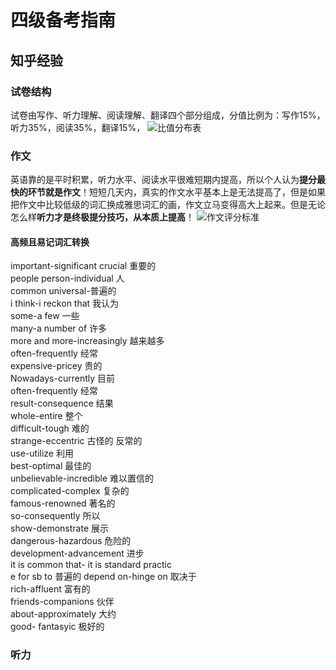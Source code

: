 # 四级备考指南
## 知乎经验
### 试卷结构
试卷由写作、听力理解、阅读理解、翻译四个部分组成，分值比例为：写作15%，听力35%，阅读35%，翻译15%，
![比值分布表](http://www.233.com/NewsFiles/2016-3/23/sijitixing.jpg)

### 作文
英语靠的是平时积累，听力水平、阅读水平很难短期内提高，所以个人认为**提分最快的环节就是作文**！短短几天内，真实的作文水平基本上是无法提高了，但是如果把作文中比较低级的词汇换成雅思词汇的画，作文立马变得高大上起来。但是无论怎么样**听力才是终极提分技巧，从本质上提高**！
![作文评分标准](https://pic1.zhimg.com/80/7d7a379aafc02b0204d68a171e03ee20_hd.jpg)
#### 高频且易记词汇转换
important-significant crucial 重要的<br>
people person-individual 人<br>
common universal-普遍的<br>
i think-i reckon that 我认为<br>
some-a few 一些<br>
many-a number of 许多<br>
more and more-increasingly 越来越多<br>
often-frequently 经常<br>
expensive-pricey 贵的<br>
Nowadays-currently 目前<br>
often-frequently 经常<br>
result-consequence 结果<br>
whole-entire 整个<br>
difficult-tough 难的<br>
strange-eccentric 古怪的 反常的<br>
use-utilize 利用<br>
best-optimal 最佳的<br>
unbelievable-incredible 难以置信的<br>
complicated-complex 复杂的<br>
famous-renowned 著名的<br>
so-consequently 所以<br>
show-demonstrate 展示<br>
dangerous-hazardous 危险的<br>
development-advancement 进步<br>
it is common that- it is standard practic<br>e for sb to 普遍的
depend on-hinge on 取决于<br>
rich-affluent 富有的<br>
friends-companions 伙伴<br>
about-approximately 大约<br>
good- fantasyic 极好的<br>

### 听力
